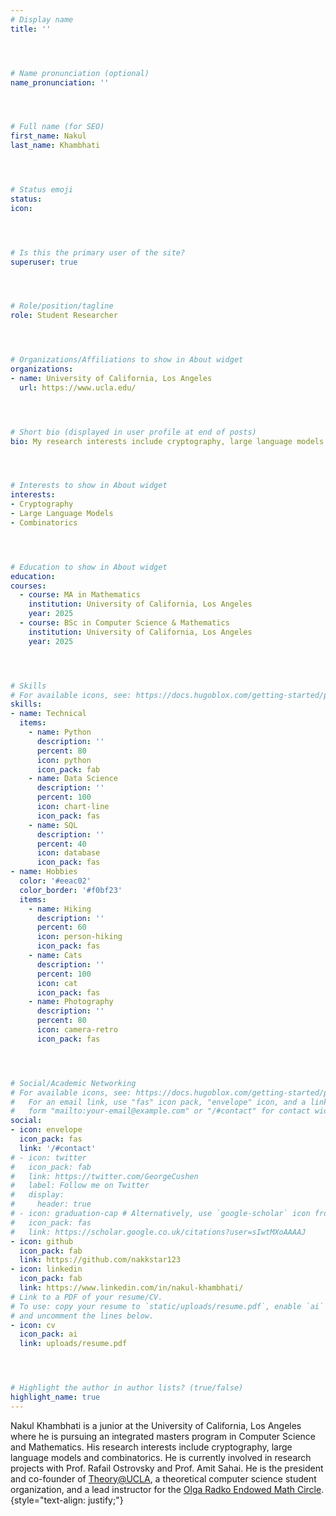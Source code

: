 ```yaml
---
# Display name
title: ''




# Name pronunciation (optional)
name_pronunciation: ''




# Full name (for SEO)
first_name: Nakul
last_name: Khambhati




# Status emoji
status:
icon:




# Is this the primary user of the site?
superuser: true




# Role/position/tagline
role: Student Researcher




# Organizations/Affiliations to show in About widget
organizations:
- name: University of California, Los Angeles
  url: https://www.ucla.edu/




# Short bio (displayed in user profile at end of posts)
bio: My research interests include cryptography, large language models and combinatorics.




# Interests to show in About widget
interests:
- Cryptography
- Large Language Models
- Combinatorics




# Education to show in About widget
education:
courses:
  - course: MA in Mathematics
    institution: University of California, Los Angeles
    year: 2025
  - course: BSc in Computer Science & Mathematics
    institution: University of California, Los Angeles
    year: 2025




# Skills
# For available icons, see: https://docs.hugoblox.com/getting-started/page-builder/#icons
skills:
- name: Technical
  items:
    - name: Python
      description: ''
      percent: 80
      icon: python
      icon_pack: fab
    - name: Data Science
      description: ''
      percent: 100
      icon: chart-line
      icon_pack: fas
    - name: SQL
      description: ''
      percent: 40
      icon: database
      icon_pack: fas
- name: Hobbies
  color: '#eeac02'
  color_border: '#f0bf23'
  items:
    - name: Hiking
      description: ''
      percent: 60
      icon: person-hiking
      icon_pack: fas
    - name: Cats
      description: ''
      percent: 100
      icon: cat
      icon_pack: fas
    - name: Photography
      description: ''
      percent: 80
      icon: camera-retro
      icon_pack: fas




# Social/Academic Networking
# For available icons, see: https://docs.hugoblox.com/getting-started/page-builder/#icons
#   For an email link, use "fas" icon pack, "envelope" icon, and a link in the
#   form "mailto:your-email@example.com" or "/#contact" for contact widget.
social:
- icon: envelope
  icon_pack: fas
  link: '/#contact'
# - icon: twitter
#   icon_pack: fab
#   link: https://twitter.com/GeorgeCushen
#   label: Follow me on Twitter
#   display:
#     header: true
# - icon: graduation-cap # Alternatively, use `google-scholar` icon from `ai` icon pack
#   icon_pack: fas
#   link: https://scholar.google.co.uk/citations?user=sIwtMXoAAAAJ
- icon: github
  icon_pack: fab
  link: https://github.com/nakkstar123
- icon: linkedin
  icon_pack: fab
  link: https://www.linkedin.com/in/nakul-khambhati/
# Link to a PDF of your resume/CV.
# To use: copy your resume to `static/uploads/resume.pdf`, enable `ai` icons in `params.yaml`,
# and uncomment the lines below.
- icon: cv
  icon_pack: ai
  link: uploads/resume.pdf




# Highlight the author in author lists? (true/false)
highlight_name: true
---
```





Nakul Khambhati is a junior at the University of California, Los Angeles where he is pursuing an integrated masters program in Computer Science and Mathematics. His research interests include cryptography, large language models and combinatorics. He is currently involved in research projects with Prof. Rafail Ostrovsky and Prof. Amit Sahai. He is the president and co-founder of [Theory@UCLA](https://www.theoryatucla.com/), a theoretical computer science student organization, and a lead instructor for the [Olga Radko Endowed Math Circle](https://circles.math.ucla.edu/circles/).
{style="text-align: justify;"}
